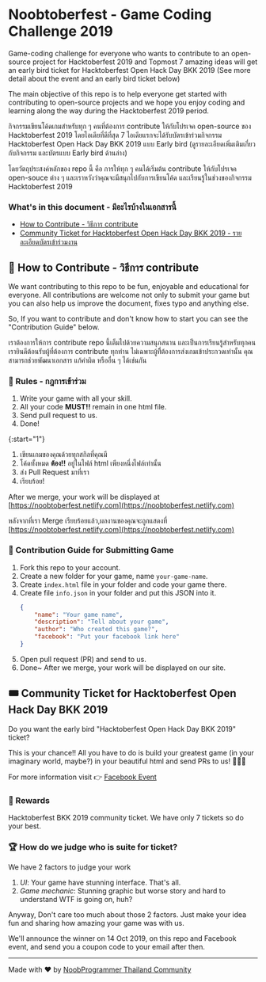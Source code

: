 # Noobtoberfest - Game Coding Challenge 2019
Game-coding challenge for everyone who wants to contribute to an open-source project for Hacktoberfest 2019 and Topmost 7 amazing ideas will get an early bird ticket for Hacktoberfest Open Hack Day BKK 2019 (See more detail about the event and an early bird ticket below)

The main objective of this repo is to help everyone get started with contributing to open-source projects and we hope you enjoy coding and learning along the way during the Hacktoberfest 2019 period.

กิจกรรมเขียนโค้ดเกมสำหรับทุก ๆ คนที่ต้องการ contribute ให้กับโปรเจค open-source ของ Hacktoberfest 2019 โดยไอเดียที่ดีที่สุด 7 ไอเดียแรกจะได้รับบัตรเข้าร่วมกิจกรรม Hacktoberfest Open Hack Day BKK 2019 แบบ Early bird (ดูรายละเอียดเพิ่มเติมเกี่ยวกับกิจกรรม และบัตรแบบ Early bird ด้านล่าง)

โดยวัตถุประสงค์หลักของ repo นี้ คือ การให้ทุก ๆ คนได้เริ่มต้น contribute ให้กับโปรเจค open-souce ต่าง ๆ และเราหวังว่าคุณจะมีสนุกไปกับการเขียนโค้ด และเรียนรู้ในช่วงของกิจกรรม Hacktoberfest 2019

### What's in this document - มีอะไรบ้างในเอกสารนี้
- [How to Contribute - วิธีการ contribute](https://github.com/chunza2542/noobtoberfest#-how-to-contribute) 
- [Community Ticket for Hacktoberfest Open Hack Day BKK 2019 - รายละเอียดบัตรเข้าร่วมงาน](https://github.com/chunza2542/noobtoberfest#-community-ticket-for-hacktoberfest-open-hack-day-bkk-2019)

## 🤝 How to Contribute - วิธีการ contribute
We want contributing to this repo to be fun, enjoyable and educational for everyone. All contributions are welcome not only to submit your game but you can also help us improve the document, fixes typo and anything else.

So, If you want to contribute and don't know how to start you can see the "Contribution Guide" below.

เราต้องการให้การ contribute repo นี้เต็มไปด้วยความสนุกสนาน และเป็นการเรียนรู้สำหรับทุกคน เรายินดีต้อนรับผู้ที่ต้องการ contribute ทุกท่าน ไม่เฉพาะผู้ที่ิต้องการส่งเกมเข้าประกวดเท่านั้น คุณสามารถช่วยพัฒนาเอกสาร แก้คำผิด หรืออื่น ๆ ได้เช่นกัน

### 📝 Rules - กฎการเข้าร่วม

1. Write your game with all your skill.
2. All your code **MUST!!** remain in one html file.
3. Send pull request to us.
4. Done!

{:start="1"}
1. เขียนเกมของคุณด้วยทุกสกิลที่คุณมี
2. โค้ดทั้งหมด **ต้อง!!** อยู่ในไฟล์ html เพียงหนึ่งไฟล์เท่านั้น
3. ส่ง Pull Request มาที่เรา
4. เรียบร้อย!

After we merge, your work will be displayed at [https://noobtoberfest.netlify.com](https://noobtoberfest.netlify.com)

หลังจากที่เรา Merge เรียบร้อยแล้ว,ผลงานของคุณจะถูกแสดงที่ [https://noobtoberfest.netlify.com](https://noobtoberfest.netlify.com)

### 🤖 ‍Contribution Guide for Submitting Game
1. Fork this repo to your account.
2. Create a new folder for your game, name `your-game-name`.
3. Create `index.html` file in your folder and code your game there.
4. Create file `info.json` in your folder and put this JSON into it.
	```json
	{
		"name": "Your game name",
		"description": "Tell about your game",
		"author": "Who created this game?",
		"facebook": "Put your facebook link here"
	}
	```
5. Open pull request (PR) and send to us.
6. Done~ After we merge, your work will be displayed on our site.


## 🎟 Community Ticket for Hacktoberfest Open Hack Day BKK 2019

Do you want the early bird "Hacktoberfest Open Hack Day BKK 2019" ticket?

This is your chance!! All you have to do is build your greatest game (in your imaginary world, maybe?) in your beautiful html and send PRs to us! 👏👏👏

For more information visit 👉 [Facebook Event](https://www.facebook.com/events/522162471684850/)

### 🥇 Rewards

Hacktoberfest BKK 2019 community ticket. We have only 7 tickets so do your best.

### 🏆 How do we judge who is suite for ticket?

We have 2 factors to judge your work

1. *UI*: Your game have stunning interface. That's all.
2. *Game mechanic*: Stunning graphic but worse story and hard to understand WTF is going on, huh?

Anyway, Don't care too much about those 2 factors. Just make your idea fun and sharing how amazing your game was with us.

We'll announce the winner on 14 Oct 2019, on this repo and Facebook event, and send you a coupon code to your email after then.

---

Made with ❤️ by [NoobProgrammer Thailand Community](https://www.facebook.com/groups/noobprogrammer/)
